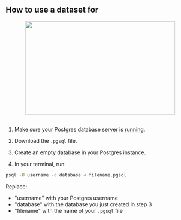 ## How to use a dataset for

<div align="center">
	<img width="400" height="250" src="https://i.imgur.com/hoDcvk1.png">
	<br><br>
</div>

1. Make sure your Postgres database server is [running](https://tableplus.com/blog/2018/10/how-to-start-stop-restart-postgresql-server.html).

2. Download the `.pgsql` file.

3. Create an empty database in your Postgres instance.

4. In your terminal, run:

```sh
psql -U username -d database < filename.pgsql 
```

Replace: 
- "username" with your Postgres username
- "database" with the database you just created in step 3
- "filename" with the name of your `.pgsql` file